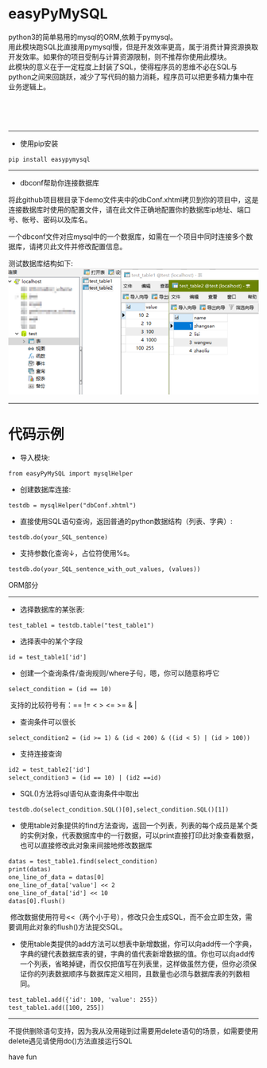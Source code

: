 # easyPyMySQL
python3的简单易用的mysql的ORM,依赖于pymysql。</br>
用此模块跑SQL比直接用pymysql慢，但是开发效率更高，属于消费计算资源换取开发效率。如果你的项目受制与计算资源限制，则不推荐你使用此模块。</br>
此模块的意义在于一定程度上封装了SQL，使得程序员的思维不必在SQL与python之间来回跳跃，减少了写代码的脑力消耗，程序员可以把更多精力集中在业务逻辑上。</br>

</br></br></br>
___________
* 使用pip安装
```
pip install easypymysql
```
___________

* dbconf帮助你连接数据库

将此github项目根目录下demo文件夹中的dbConf.xhtml拷贝到你的项目中，这是连接数据库时使用的配置文件，请在此文件正确地配置你的数据库ip地址、端口号、帐号、密码以及库名。

一个dbconf文件对应mysql中的一个数据库，如需在一个项目中同时连接多个数据库，请拷贝此文件并修改配置信息。

测试数据库结构如下:
![](https://github.com/AkiYama-Ryou/easyPyMySQL/blob/master/demo/testdb.png)
___________

代码示例
===========
* 导入模块:
```
from easyPyMySQL import mysqlHelper
```
* 创建数据库连接:
```
testdb = mysqlHelper("dbConf.xhtml")
```
* 直接使用SQL语句查询，返回普通的python数据结构（列表、字典）:
```
testdb.do(your_SQL_sentence)
```
* 支持参数化查询↓，占位符使用%s。
```
testdb.do(your_SQL_sentence_with_out_values, (values))
```

ORM部分
___________
* 选择数据库的某张表:
```
test_table1 = testdb.table("test_table1")
```
* 选择表中的某个字段
```
id = test_table1['id']
```
* 创建一个查询条件/查询规则/where子句，嗯，你可以随意称呼它
```
select_condition = (id == 10)
```
  支持的比较符号有：== != < > <= >= & |
* 查询条件可以很长
```
select_condition2 = (id >= 1) & (id < 200) & ((id < 5) | (id > 100))
```
* 支持连接查询
```
id2 = test_table2['id']
select_condition3 = (id == 10) | (id2 ==id)
```
* SQL()方法将sql语句从查询条件中取出
```
testdb.do(select_condition.SQL()[0],select_condition.SQL()[1])
```
* 使用table对象提供的find方法查询，返回一个列表，列表的每个成员是某个类的实例对象，代表数据库中的一行数据，可以print直接打印此对象查看数据，也可以直接修改此对象来间接地修改数据库
```
datas = test_table1.find(select_condition)
print(datas)
one_line_of_data = datas[0]
one_line_of_data['value'] << 2
one_line_of_data['id'] << 10
datas[0].flush()
```
  修改数据使用符号<<（两个小于号），修改只会生成SQL，而不会立即生效，需要调用此对象的flush()方法提交SQL。

* 使用table类提供的add方法可以想表中新增数据，你可以向add传一个字典，字典的键代表数据库表的键，字典的值代表新增数据的值。你也可以向add传一个列表，省略掉键，而仅仅把值写在列表里，这样做虽然方便，但你必须保证你的列表数据顺序与数据库定义相同，且数量也必须与数据库表的列数相同。
```
test_table1.add({'id': 100, 'value': 255})
test_table1.add([100, 255])
```

__________________
不提供删除语句支持，因为我从没用碰到过需要用delete语句的场景，如需要使用delete遇见请使用do()方法直接运行SQL

have fun
